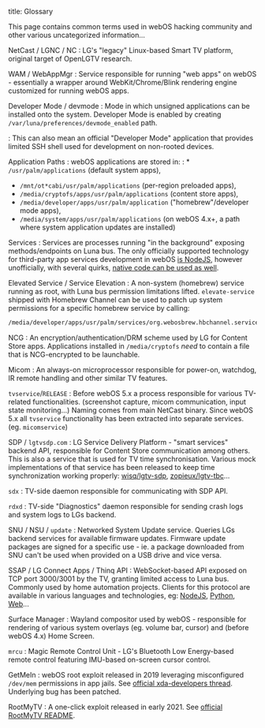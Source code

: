 title: Glossary

<style>dt { margin-top: 1em; font-weight: bold; }</style>

This page contains common terms used in webOS hacking community and other
various uncategorized information...

NetCast / LGNC / NC
: LG's "legacy" Linux-based Smart TV platform, original target of OpenLGTV
research.

WAM / WebAppMgr
: Service responsible for running "web apps" on webOS - essentially a wrapper
around WebKit/Chrome/Blink rendering engine customized for running webOS apps.

Developer Mode / devmode
: Mode in which unsigned applications can be installed onto the system.
Developer Mode is enabled by creating `/var/luna/preferences/devmode_enabled`
path.

: This can also mean an official "Developer Mode" application that provides
limited SSH shell used for development on non-rooted devices.

Application Paths
: webOS applications are stored in:
: * `/usr/palm/applications` (default system apps),
  * `/mnt/ot*cabi/usr/palm/applications` (per-region preloaded apps),
  * `/media/cryptofs/apps/usr/palm/applications` (content store apps),
  * `/media/developer/apps/usr/palm/application` ("homebrew"/developer mode apps),
  * `/media/system/apps/usr/palm/applications` (on webOS 4.x+, a path where system application updates are installed)

Services
: Services are processes running "in the background" exposing methods/endpoints
on Luna bus. The only officially supported technology for third-party app
services development in webOS [is
NodeJS](https://webostv.developer.lge.com/develop/js-services/webos-tv-service-basics/),
however unofficially, with several quirks, [native code can be used as
well]({filename}/pages/native.md#native-services).

Elevated Service / Service Elevation
: A non-system (homebrew) service running as root, with Luna bus permission
limitations lifted. `elevate-service` shipped with Homebrew Channel can be used
to patch up system permissions for a specific homebrew service by calling:
```sh
/media/developer/apps/usr/palm/services/org.webosbrew.hbchannel.service/elevate-service your.service.name
```

NCG
: An encryption/authentication/DRM scheme used by LG for Content Store apps.
Applications installed in `/media/cryptofs` *need* to contain a file that is
NCG-encrypted to be launchable.

Micom
: An always-on microprocessor responsible for power-on, watchdog, IR remote
handling and other similar TV features.

`tvservice`/`RELEASE`
: Before webOS 5.x a process responsible for various TV-related functionalities.
(screenshot capture, micom communication, input state monitoring...) Naming
comes from main NetCast binary. Since webOS 5.x all `tvservice` functionality
has been extracted into separate services. (eg. `micomservice`)

SDP / `lgtvsdp.com`
: LG Service Delivery Platform - "smart services" backend API, responsible for
Content Store communication among others. This is also a service that is used
for TV time synchronisation. Various mock implementations of that service has
been released to keep time synchronization working properly:
[wisq/lgtv-sdp](https://github.com/wisq/lgtv-sdp),
[zopieux/lgtv-tbc](https://github.com/zopieux/lgtv-tbc)...

`sdx`
: TV-side daemon responsible for communicating with SDP API.

`rdxd`
: TV-side "Diagnostics" daemon responsible for sending crash logs and system
logs to LGs backend.

SNU / NSU / `update`
: Networked System Update service. Queries LGs backend services for available
firmware updates. Firmware update packages are signed for a specific use - ie. a
package downloaded from SNU can't be used when provided on a USB drive and vice
versa.

SSAP / LG Connect Apps / Thinq API
: WebSocket-based API exposed on TCP port 3000/3001 by the TV, granting limited
access to Luna bus. Commonly used by home automation projects. Clients for this
protocol are available in various languages and technologies, eg:
[NodeJS](https://github.com/hobbyquaker/lgtv2),
[Python](https://github.com/bendavid/aiopylgtv),
[Web](https://github.com/Informatic/webos-ssap-web)...

Surface Manager
: Wayland compositor used by webOS - responsible for rendering of various system
overlays (eg. volume bar, cursor) and (before webOS 4.x) Home Screen.

`mrcu`
: Magic Remote Control Unit - LG's Bluetooth Low Energy-based remote control
featuring IMU-based on-screen cursor control.

GetMeIn
: webOS root exploit released in 2019 leveraging misconfigured `/dev/mem`
permissions in app jails. See [official xda-developers
thread](https://forum.xda-developers.com/t/getmein-one-time-rooting-jailbreaking-tool-for-webos-lg-tvs.3887904/). Underlying bug has been patched.

RootMyTV
: A one-click exploit released in early 2021. See [official RootMyTV
README](https://github.com/RootMyTV/RootMyTV.github.io).
